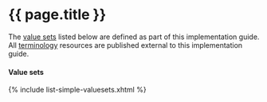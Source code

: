 # {{ page.title }}

The [value sets](http://hl7.org/fhir/STU3/valueset.html) listed below are defined as part of this implementation guide. All [terminology](http://hl7.org/fhir/STU3/terminologies.html) resources are published external to this implementation guide.

#### Value sets
{% include list-simple-valuesets.xhtml %}
